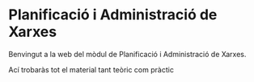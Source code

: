 # Planificació i Administració de Xarxes

Benvingut a la web del mòdul de Planificació i Administració de Xarxes.

Ací trobaràs tot el material tant teòric com pràctic
